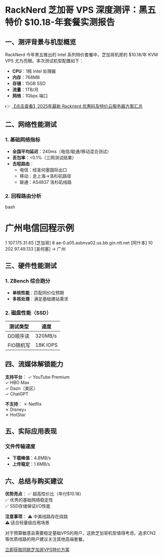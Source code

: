 # RackNerd 芝加哥 VPS 深度测评：黑五特价 $10.18-年套餐实测报告

## 一、测评背景与机型概览

RackNerd 今年黑五推出的 Intel 系列特价套餐中，芝加哥机房的 $10.18/年 KVM VPS 尤为亮眼。本次测试机型配置如下：
- **CPU**：1核 Intel 处理器
- **内存**：768MB
- **存储**：15GB SSD
- **流量**：1TB/月
- **网络**：1Gbps 端口

👉 [【点击查看】2025年最新 Racknerd 优惠码及特价云服务器方案汇总](https://bit.ly/Rack_Nerd)

## 二、网络性能测试

### 1. 基础网络指标
- **全国平均延迟**：240ms（电信/联通/移动混合测试）
- **丢包率**：<0.1%（三网测试结果）
- **去程路由**：
  - 电信：经圣何塞国际出口
  - 移动：走上海→洛杉矶路径
  - 联通：AS4837 洛杉矶线路

### 2. 回程路由分析
bash
# 广州电信回程示例
1  107.175.31.65 [芝加哥] 
8  ae-0.a05.asbnva02.us.bb.gin.ntt.net [阿什本]
10 202.97.49.133 [圣何塞] → 广州

## 三、硬件性能测试

### 1. ZBench 综合跑分
- **单核性能**：匹配同价位预期
- **多核处理**：满足基础建站需求

### 2. 磁盘性能（SSD）
| 测试类型 | 速度 |
|---------|------|
| DD顺序读 | 320MB/s |
| FIO随机写 | 18K IOPS |

## 四、流媒体解锁能力

**支持平台**：
✓ YouTube Premium  
✓ HBO Max  
✓ Dazn（美区）  
✓ ChatGPT  

**不支持**：
✗ Netflix  
✗ Disney+  
✗ HotStar  

## 五、实际应用表现

### 文件传输速度
- **下载峰值**：4.8MB/s
- **上传稳定**：1.6MB/s

## 六、总结与购买建议

**优势亮点**：
✅ 超高性价比（年付$10.18）  
✅ 优秀的基础网络稳定性  
✅ SSD存储保证I/O性能  

**注意事项**：
⚠️ 中美线路存在绕路  
⚠️ 适合轻量级应用场景  

对于预算敏感且需要稳定基础VPS的用户，这款芝加哥机型值得考虑。追求CN2等优质线路的用户建议关注其他高端套餐。

[立即获取同款芝加哥VPS特价方案](https://bit.ly/Rack_Nerd)